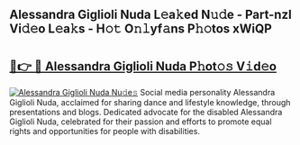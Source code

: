 ## Alessandra Giglioli Nuda L𝚎a𝚔ed N𝚞𝚍e - Part-nzI Vi𝚍𝚎o L𝚎a𝚔s - H𝚘𝚝 O𝚗𝚕yf𝚊ns P𝚑𝚘tos xWiQP

# <h2><a href="http://kf5tvo.oniu.top/?m=Alessandra+Giglioli+Nuda">🔗👉 🔴 Alessandra Giglioli Nuda P𝚑ot𝚘𝚜 V𝚒d𝚎o</a></h2>

[![Alessandra Giglioli Nuda Nu𝚍e𝚜](https://i.imgur.com/0qMVB7G.gif)](http://kf5tvo.oniu.top/?m=Alessandra+Giglioli+Nuda)
Social media personality Alessandra Giglioli Nuda, acclaimed for sharing dance and lifestyle knowledge, through presentations and blogs. Dedicated advocate for the disabled Alessandra Giglioli Nuda, celebrated for their passion and efforts to promote equal rights and opportunities for people with disabilities.  
